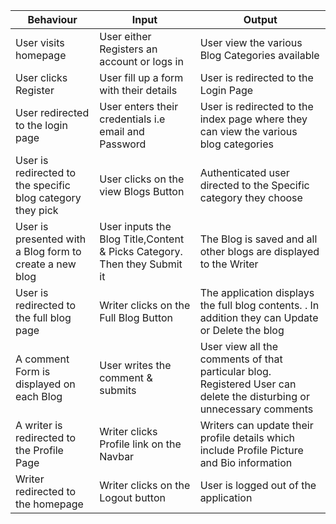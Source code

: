 | Behaviour                         | Input                                                | Output                                                                      |
|-----------------------------------|------------------------------------------------------|-----------------------------------------------------------------------------|
| User visits homepage              | User either Registers an account or logs in          | User view the various Blog Categories available       |
| User clicks Register              | User fill up a form with their details               | User is redirected to the Login Page                                        |
| User redirected to the login page | User enters their credentials i.e email and Password | User is redirected to the index page where they can view the various blog categories |
|User is redirected to the specific blog category they pick| User clicks on the view Blogs Button| Authenticated user directed to the Specific category they choose|
|User is presented with a Blog form to create a new blog| User inputs the Blog Title,Content & Picks Category. Then they Submit it   | The Blog is saved and all other blogs are displayed to the Writer  |
|User is redirected to the full blog page| Writer clicks on the Full Blog Button| The application displays the full blog contents. . In addition they can Update or Delete the blog|
|A comment Form is displayed on each Blog| User writes the comment & submits |User view all the comments of that particular blog. Registered User can delete the disturbing or unnecessary comments|
|A writer is redirected to the Profile Page|Writer clicks Profile link on the Navbar| Writers can update their profile details which include Profile Picture and Bio information|
|Writer redirected to the homepage|Writer clicks on the Logout button | User is logged out of the application|